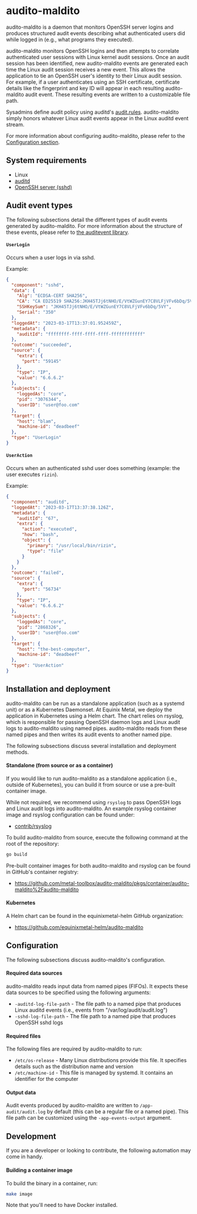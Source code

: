 # audito-maldito

audito-maldito is a daemon that monitors OpenSSH server logins and produces
structured audit events describing what authenticated users did while logged
in (e.g., what programs they executed).

audito-maldito monitors OpenSSH logins and then attempts to correlate
authenticated user sessions with Linux kernel audit sessions. Once an
audit session has been identified, new audito-maldito events are generated
each time the Linux audit session receives a new event. This allows the
application to tie an OpenSSH user's identity to their Linux audit session.
For example, if a user authenticates using an SSH certificate, certificate
details like the fingerprint and key ID will appear in each resulting
audito-maldito audit event. These resulting events are written to
a customizable file path.

Sysadmins define audit policy using auditd's [audit.rules][audit.rules].
audito-maldito simply honors whatever Linux audit events appear in
the Linux auditd event stream.

For more information about configuring audito-maldito, please refer to
the [Configuration section](#configuration).

[audit.rules]: https://man7.org/linux/man-pages/man7/audit.rules.7.html

## System requirements

- Linux
- [auditd](https://man7.org/linux/man-pages/man8/auditd.8.html)
- [OpenSSH server (sshd)](https://www.openssh.com/)

## Audit event types

The following subsections detail the different types of audit events
generated by audito-maldito. For more information about the structure
of these events, please refer to [the auditevent library][auditevent-library].

[auditevent-library]: https://github.com/metal-toolbox/auditevent

#### `UserLogin`

Occurs when a user logs in via sshd.

Example:

```json
{
  "component": "sshd",
  "data": {
    "Alg": "ECDSA-CERT SHA256",
    "CA": "CA ED25519 SHA256:JKH45TJj6tNHO/E/VtWZGunEY7C8VLFjVFv6bDq/5VY=",
    "SSHKeySum": "JKH45TJj6tNHO/E/VtWZGunEY7C8VLFjVFv6bDq/5VY",
    "Serial": "350"
  },
  "loggedAt": "2023-03-17T13:37:01.952459Z",
  "metadata": {
    "auditId": "ffffffff-ffff-ffff-ffff-ffffffffffff"
  },
  "outcome": "succeeded",
  "source": {
    "extra": {
      "port": "59145"
    },
    "type": "IP",
    "value": "6.6.6.2"
  },
  "subjects": {
    "loggedAs": "core",
    "pid": "3076344",
    "userID": "user@foo.com"
  },
  "target": {
    "host": "blam",
    "machine-id": "deadbeef"
  },
  "type": "UserLogin"
}
```

#### `UserAction`

Occurs when an authenticated sshd user does something (example: the user
executes `rizin`).

Example:

```json
{
  "component": "auditd",
  "loggedAt": "2023-03-17T13:37:38.126Z",
  "metadata": {
    "auditId": "67",
    "extra": {
      "action": "executed",
      "how": "bash",
      "object": {
        "primary": "/usr/local/bin/rizin",
        "type": "file"
      }
    }
  },
  "outcome": "failed",
  "source": {
    "extra": {
      "port": "56734"
    },
    "type": "IP",
    "value": "6.6.6.2"
  },
  "subjects": {
    "loggedAs": "core",
    "pid": "2868326",
    "userID": "user@foo.com"
  },
  "target": {
    "host": "the-best-computer",
    "machine-id": "deadbeef"
  },
  "type": "UserAction"
}
```

## Installation and deployment

audito-maldito can be run as a standalone application (such as a systemd
unit) or as a Kubernetes Daemonset. At Equinix Metal, we deploy the
application in Kubernetes using a Helm chart. The chart relies on rsyslog,
which is responsible for passing OpenSSH daemon logs and Linux audit logs
to audito-maldito using named pipes. audito-maldito reads from these named
pipes and then writes its audit events to another named pipe.

The following subsections discuss several installation and deployment methods.

#### Standalone (from source or as a container)

If you would like to run audito-maldito as a standalone application (i.e.,
outside of Kubernetes), you can build it from source or use a pre-built
container image.

While not required, we recommend using `rsyslog` to pass OpenSSH logs and
Linux audit logs into audito-maldito. An example rsyslog container image
and rsyslog configuration can be found under:

- [contrib/rsyslog](contrib/rsyslog)

To build audito-maldito from source, execute the following command at the root
of the repository:

```sh
go build
```

Pre-built container images for both audito-maldito and rsyslog can be found
in GitHub's container registry:

- https://github.com/metal-toolbox/audito-maldito/pkgs/container/audito-maldito%2Faudito-maldito

#### Kubernetes

A Helm chart can be found in the equinixmetal-helm GitHub organization:

- https://github.com/equinixmetal-helm/audito-maldito

## Configuration

The following subsections discuss audito-maldito's configuration.

#### Required data sources

audito-maldito reads input data from named pipes (FIFOs). It expects these
data sources to be specified using the following arguments:

- `-auditd-log-file-path` - The file path to a named pipe that produces
  Linux auditd events (i.e., events from "/var/log/audit/audit.log")
- `-sshd-log-file-path` - The file path to a named pipe that produces
  OpenSSH sshd logs

#### Required files

The following files are required by audito-maldito to run:

- `/etc/os-release` - Many Linux distributions provide this file.
  It specifies details such as the distribution name and version
- `/etc/machine-id` - This file is managed by systemd. It contains
  an identifier for the computer

#### Output data

Audit events produced by audito-maldito are written to `/app-audit/audit.log`
by default (this can be a regular file or a named pipe). This file path can
be customized using the `-app-events-output` argument.

## Development

If you are a developer or looking to contribute, the following automation
may come in handy.

#### Building a container image

To build the binary in a container, run:

```sh
make image
```

Note that you'll need to have Docker installed.
